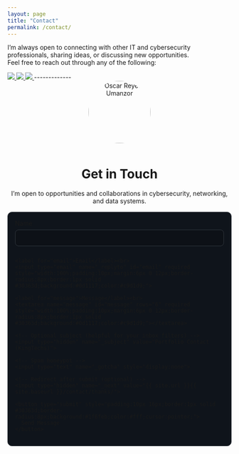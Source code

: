 ```yaml
---
layout: page
title: "Contact"
permalink: /contact/
---
```

I’m always open to connecting with other IT and cybersecurity professionals, sharing ideas, or discussing new opportunities.  
Feel free to reach out through any of the following:

<a href="https://linkedin.com/in/oscar-reyes-311a6336b/">
  <img src="https://img.shields.io/badge/-LinkedIn-0072b1?&style=for-the-badge&logo=linkedin&logoColor=white" />
</a>
<a href="https://github.com/Kingtechs">
  <img src="https://img.shields.io/badge/-GitHub-181717?&style=for-the-badge&logo=github&logoColor=white" />
</a>
<a href="mailto:okings27@gmail.com">
  <img src="https://img.shields.io/badge/-Email-D14836?&style=for-the-badge&logo=gmail&logoColor=white" />
</a>
-------------
<div style="max-width:720px;margin:0 auto;">

  <div style="text-align:center;margin-bottom:16px;">
    <img src="{{ '/newid.jpg' | relative_url }}" alt="Oscar Reyes Umanzor" width="140" style="border-radius:50%; margin-bottom:12px;">
    <h1>Get in Touch</h1>
    <p>I’m open to opportunities and collaborations in cybersecurity, networking, and data systems.</p>
  </div>

  <!-- Contact Form (Formspree) -->
  <form action="[https://formspree.io/f/your_form_id](https://formspree.io/f/xvgvwpek)" method="POST" style="background:#0f141b;border:1px solid #30363d;border-radius:10px;padding:16px;">
    <label for="name">Name</label><br>
    <input type="text" name="name" id="name" required style="width:100%;padding:10px;margin:6px 0 12px;border-radius:8px;border:1px solid #30363d;background:#0d1117;color:#c9d1d9;">

    <label for="email">Email</label><br>
    <input type="email" name="_replyto" id="email" required style="width:100%;padding:10px;margin:6px 0 12px;border-radius:8px;border:1px solid #30363d;background:#0d1117;color:#c9d1d9;">

    <label for="message">Message</label><br>
    <textarea name="message" id="message" rows="6" required style="width:100%;padding:10px;margin:6px 0 12px;border-radius:8px;border:1px solid #30363d;background:#0d1117;color:#c9d1d9;"></textarea>

    <!-- Optional subject (helpful for your inbox filters) -->
    <input type="hidden" name="_subject" value="Portfolio Contact (KingTechs)">

    <!-- Spam honeypot -->
    <input type="text" name="_gotcha" style="display:none">

    <!-- Redirect after submit (optional) -->
    <input type="hidden" name="_next" value="{{ site.url }}{{ site.baseurl }}/contact/thanks/">

    <button type="submit" style="padding:10px 16px;border:1px solid #30363d;border-radius:8px;background:#1f6feb;color:#fff;cursor:pointer;">
      Send Message
    </button>
  </form>

